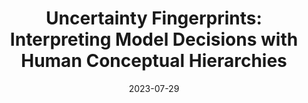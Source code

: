 ---
title: "Uncertainty Fingerprints: Interpreting Model Decisions with Human Conceptual Hierarchies"
authors:
  - key: angieboggust
  - key: hendrikstrobelt
  - key: arvindsatya
venue: icml-ai-hci-workshop
type: workshop
date: 2023-07-29
first_author: true
links:
  - name: Paper
    icon: paper
    url: https://github.com/helenavasc/AI_HCI_Workshop_ICML_2023/blob/b87ed234b42e8fecb5622fddea84d1e4f77c80fa/papers/uncertainty_fingerprints_inter.pdf
  - name: Poster
    icon: poster
    url: "posters/icml_ai_hci_uncertainty_fingerprints_poster.pdf"
---
